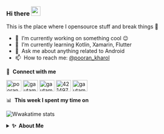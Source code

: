 ### Hi there <a href="https://www.gautamkrishnar.com/"><img src="https://media.giphy.com/media/hvRJCLFzcasrR4ia7z/giphy.gif" width="25px"></a>
This is the place where I opensource stuff and break things :rofl:

- 🔭 &nbsp;I’m currently working on something cool :wink:
- 🌱 &nbsp;I’m currently learning Kotlin, Xamarin, Flutter
- 💬 &nbsp;Ask me about anything related to Android
- 📫 &nbsp;How to reach me: [@pooran_kharol](https://twitter.com/pooranrkharol)

🔗 &nbsp;**Connect with me**
<p align="left">
<a href="https://dev.to/poorankharol" target="blank"><img align="center" src="https://cdn.jsdelivr.net/npm/simple-icons@3.0.1/icons/dev-dot-to.svg" alt="poorankharol" height="30" width="40" /></a>
<a href="https://twitter.com/pooran_kharol" target="blank"><img align="center" src="https://raw.githubusercontent.com/rahuldkjain/github-profile-readme-generator/master/src/images/icons/Social/twitter.svg" alt="gautamkrishnar" height="30" width="40" /></a>
<a href="https://linkedin.com/in/pooran-kharol-156104144" target="blank"><img align="center" src="https://raw.githubusercontent.com/rahuldkjain/github-profile-readme-generator/master/src/images/icons/Social/linked-in-alt.svg" alt="gautamkrishnar" height="30" width="40" /></a>
<a href="https://stackoverflow.com/users/8424959/pooran-kharol" target="blank"><img align="center" src="https://raw.githubusercontent.com/rahuldkjain/github-profile-readme-generator/master/src/images/icons/Social/stack-overflow.svg" alt="4214976" height="30" width="40" /></a>
<a href="https://instagram.com/poorankharol" target="blank"><img align="center" src="https://raw.githubusercontent.com/rahuldkjain/github-profile-readme-generator/master/src/images/icons/Social/instagram.svg" alt="gautamkrishnar" height="30" width="40" /></a>

📊 &nbsp;**This week I spent my time on**

![Wwakatime stats](https://github-readme-stats-taupe-two.vercel.app/api/wakatime?username=poorankharol&hide_title=true&hide_border=true&langs_count=5&bg_color=00000000&text_color=777)
<details>
  <summary><b>✨&nbsp;&nbsp;About&nbsp;Me</b></summary>
  <br/>

I am an Android Developer with 4+ years of experience in developing enterprise applications and open-source software.

</details> 

<img alt='analytics' src='https://profile-counter.glitch.me/gautamkrishnar/count.svg' width='0px'>
